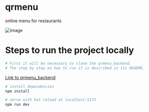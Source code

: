 # qrmenu

online menu for restaurants

![image](https://github.com/mikessdev/qrmenu/assets/77863237/03616a7b-4362-400e-b5a9-6ebef6ad1e81)

# Steps to run the project locally

```bash
# First it will be necessary to clone the qrmenu_backend.
# The step by step on how to run it is described in its README.
```

[Link to qrmenu_backend](https://github.com/mikessdev/qrmenu_backend)

```bash
# install dependencies
npm install

# serve with hot reload at localhost:5173
npm run dev
```
